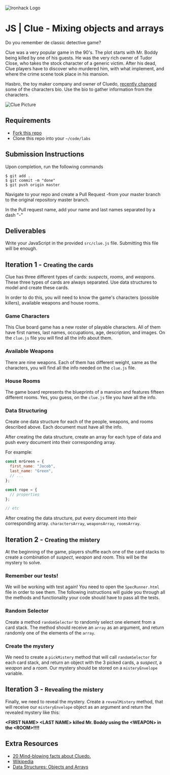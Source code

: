 ![Ironhack Logo](https://i.imgur.com/1QgrNNw.png)

# JS | Clue - Mixing objects and arrays

Do you remember de classic detective game?

Clue was a very popular game in the 90's. The plot starts with Mr. Boddy being killed by one of his guests. He was the very rich owner of Tudor Close, who takes the stock character of a generic victim. After his dead, Clue players have to discover who murdered him, with what implement, and where the crime scene took place in his mansion.

Hasbro, the toy maker company and owner of Cluedo, [recently changed](http://www.independent.co.uk/arts-entertainment/cluedo-first-new-character-dr-orchid-mrs-white-dead-1949-hasbro-a7118351.html) some of the characters bio. Use the bio to gather information from the characters.

![Clue Picture](https://i.imgur.com/AZWieq9.jpg=300)

## Requirements

- [Fork this repo](https://guides.github.com/activities/forking/)
- Clone this repo into your `~/code/labs`

## Submission Instructions

Upon completion, run the following commands

```
$ git add .
$ git commit -m "done"
$ git push origin master
```

Navigate to your repo and create a Pull Request -from your master branch to the original repository master branch.

In the Pull request name, add your name and last names separated by a dash "-"

## Deliverables

Write your JavaScript in the provided `src/clue.js` file. Submitting this file will be enough.

## Iteration 1 - <small>Creating the cards</small>

Clue has three different types of cards: _suspects_, _rooms_, and _weapons_. These three types of cards are always separated. Use data structures to model and create these cards.

In order to do this, you will need to know the game's characters (possible killers), available weapons and house rooms.

### Game Characters

This Clue board game has a new roster of playable characters. All of them have first names, last names, occupations, age, description, and images. On the `clue.js` file you will find all the info about them.

### Available Weapons

There are nine weapons. Each of them has different weight, same as the characters, you will find all the info needed on the `clue.js` file.

### House Rooms

The game board represents the blueprints of a mansion and features fifteen different rooms. Yes, you guess, on the `clue.js` file you have all the info.

### Data Structuring

Create one data structure for each of the people, weapons, and rooms described above. Each document must have all the info.

After creating the data structure, create an array for each type of data and push every document into their corresponding array.

For example:

```javascript
const mrGreen = {
  first_name: "Jacob",
  last_name: "Green",
  // ...
};

const rope = {
  // properties
};

// etc
```

After creating the data structure, put every document into their corresponding array. `charactersArray`, `weaponsArray`, `roomsArray`.

## Iteration 2 - <small>Creating the mistery</small>

At the beginning of the game, players shuffle each one of the card stacks to create a combination of _suspect_, _weapon_ and _room_. This will be the mystery to solve.

### Remember our tests!

We will be working with test again! You need to open the `SpecRunner.html` file in order to see them. The following instructions will guide you through all the methods and functionality your code should have to pass all the tests.

### Random Selector

Create a method `randomSelector` to randomly select one element from a card stack. The method should receive an `array` as an argument, and return randomly one of the elements of the `array`.

### Create the mystery

We need to create a `pickMistery` method that will call `randomSelector` for each card stack, and return an object with the 3 picked cards, a _suspect_, a _weapon_ and a _room_. Our mystery should be stored on a `misteryEnvelope` variable.

## Iteration 3 - <small>Revealing the mistery</small>

Finally, we need to reveal the mystery. Create a `revealMistery` method, that will receive our `misteryEnvelope` object as an argument and return the revealed mystery like this:

**\<FIRST NAME\> \<LAST NAME\> killed Mr. Boddy using the \<WEAPON\> in the \<ROOM\>!!!!**

## Extra Resources

- [20 Mind-blowing facts about Cluedo.](http://whatculture.com/offbeat/20-mind-blowing-facts-you-didnt-know-about-cluedo)
- [Wikipedia](https://en.wikipedia.org/wiki/Cluedo)
- [Data Structures: Objects and Arrays](http://eloquentjavascript.net/04_data.html)
